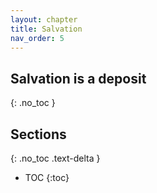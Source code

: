 ```yaml
---
layout: chapter
title: Salvation 
nav_order: 5
---
```


## Salvation is a deposit
{: .no_toc }

<h2>Sections</h2>
{: .no_toc .text-delta }

- TOC
{:toc}
